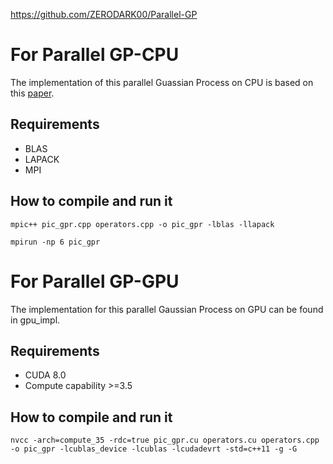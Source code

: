 https://github.com/ZERODARK00/Parallel-GP

# For Parallel GP-CPU

The implementation of this parallel Guassian Process on CPU is based on this [paper](https://arxiv.org/abs/1305.5826).

## Requirements

- BLAS
- LAPACK
- MPI

## How to compile and run it

`mpic++ pic_gpr.cpp operators.cpp -o pic_gpr -lblas -llapack`

`mpirun -np 6 pic_gpr`


# For Parallel GP-GPU

The implementation for this parallel Gaussian Process on GPU can be found in gpu_impl.

## Requirements

- CUDA 8.0
- Compute capability >=3.5

## How to compile and run it

`nvcc -arch=compute_35 -rdc=true pic_gpr.cu operators.cu operators.cpp -o pic_gpr -lcublas_device -lcublas -lcudadevrt -std=c++11 -g -G`
